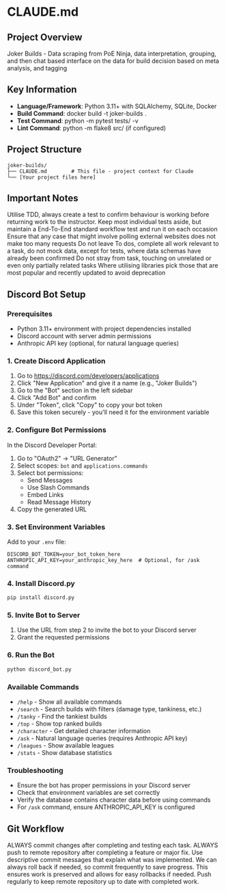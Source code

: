 # CLAUDE.md

## Project Overview

Joker Builds - Data scraping from PoE Ninja, data interpretation, grouping, and then chat based interface on the data for build decision based on meta analysis, and tagging

## Key Information

- **Language/Framework**: Python 3.11+ with SQLAlchemy, SQLite, Docker
- **Build Command**: docker build -t joker-builds .
- **Test Command**: python -m pytest tests/ -v
- **Lint Command**: python -m flake8 src/ (if configured)

## Project Structure

```
joker-builds/
├── CLAUDE.md        # This file - project context for Claude
└── [Your project files here]
```

## Important Notes

Utilise TDD, always create a test to confirm behaviour is working before returning work to the instructor. 
Keep most individual tests aside, but maintain a End-To-End standard workflow test and run it on each occasion
Ensure that any case that might involve polling external websites does not make too many requests
Do not leave To dos, complete all work relevant to a task, do not mock data, except for tests, where data schemas have already been confirmed
Do not stray from task, touching on unrelated or even only partially related tasks
Where utilising libraries pick those that are most popular and recently updated to avoid deprecation

## Discord Bot Setup

### Prerequisites
- Python 3.11+ environment with project dependencies installed
- Discord account with server admin permissions
- Anthropic API key (optional, for natural language queries)

### 1. Create Discord Application
1. Go to https://discord.com/developers/applications
2. Click "New Application" and give it a name (e.g., "Joker Builds")
3. Go to the "Bot" section in the left sidebar
4. Click "Add Bot" and confirm
5. Under "Token", click "Copy" to copy your bot token
6. Save this token securely - you'll need it for the environment variable

### 2. Configure Bot Permissions
In the Discord Developer Portal:
1. Go to "OAuth2" → "URL Generator"
2. Select scopes: `bot` and `applications.commands`
3. Select bot permissions:
   - Send Messages
   - Use Slash Commands
   - Embed Links
   - Read Message History
4. Copy the generated URL

### 3. Set Environment Variables
Add to your `.env` file:
```
DISCORD_BOT_TOKEN=your_bot_token_here
ANTHROPIC_API_KEY=your_anthropic_key_here  # Optional, for /ask command
```

### 4. Install Discord.py
```bash
pip install discord.py
```

### 5. Invite Bot to Server
1. Use the URL from step 2 to invite the bot to your Discord server
2. Grant the requested permissions

### 6. Run the Bot
```bash
python discord_bot.py
```

### Available Commands
- `/help` - Show all available commands
- `/search` - Search builds with filters (damage type, tankiness, etc.)
- `/tanky` - Find the tankiest builds  
- `/top` - Show top ranked builds
- `/character` - Get detailed character information
- `/ask` - Natural language queries (requires Anthropic API key)
- `/leagues` - Show available leagues
- `/stats` - Show database statistics

### Troubleshooting
- Ensure the bot has proper permissions in your Discord server
- Check that environment variables are set correctly
- Verify the database contains character data before using commands
- For `/ask` command, ensure ANTHROPIC_API_KEY is configured

## Git Workflow

ALWAYS commit changes after completing and testing each task.
ALWAYS push to remote repository after completing a feature or major fix.
Use descriptive commit messages that explain what was implemented.
We can always roll back if needed, so commit frequently to save progress.
This ensures work is preserved and allows for easy rollbacks if needed.
Push regularly to keep remote repository up to date with completed work.